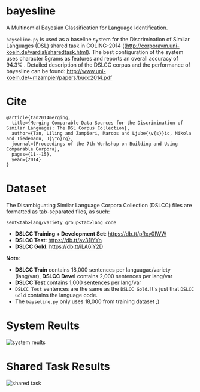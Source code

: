 bayesline
=========

A Multinomial Bayesian Classification for Language Identification.

`bayseline.py` is used as a baseline system for the Discrimination of Similar Languages (DSL) shared task in COLING-2014 ((http://corporavm.uni-koeln.de/vardial/sharedtask.html). The best configuration of the system uses character 5grams as features and reports an overall accuracy of 94.3% . Detailed description of the DSLCC corpus and the performance of bayesline can be found: http://www.uni-koeln.de/~mzampier/papers/bucc2014.pdf

Cite
====

```
@article{tan2014merging,
  title={Merging Comparable Data Sources for the Discrimination of Similar Languages: The DSL Corpus Collection},
  author={Tan, Liling and Zampieri, Marcos and Ljube{\v{s}}ic, Nikola and Tiedemann, J{\"o}rg},
  journal={Proceedings of the 7th Workshop on Building and Using Comparable Corpora},
  pages={11--15},
  year={2014}
}
```

Dataset
====

The Disambiguating Similar Language Corpora Collection (DSLCC) files are formatted as tab-separated files, as such:

```
sent<tab>lang/variety group<tab>lang code
```

 - **DSLCC Training + Development Set**: https://db.tt/pRxy0IWW 
 - **DSLCC Test**: https://db.tt/av31jYYn
 - **DSLCC Gold**: https://db.tt/iLA6iY2D

**Note**: 

 - **DSLCC Train** contains 18,000 sentences per languagae/variety (lang/var), **DSLCC Devel** contains 2,000 sentences per lang/var
 - **DSLCC Test** contains 1,000 sentences per lang/var
 - `DSLCC Test` sentences are the same as the `DSLCC Gold`. It's just that `DSLCC Gold` contains the language code.
 - The `bayseline.py` only uses 18,000 from training dataset ;)

System Reults
====

![system reults](http://oi61.tinypic.com/2e56ttf.jpg)


Shared Task Results
====

![shared task](http://oi59.tinypic.com/a9phkw.jpg)
